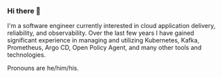 ### Hi there 👋

I'm a software engineer currently interested in cloud application delivery, reliability, and observability. Over the last few years I have gained significant experience in managing and utilizing Kubernetes, Kafka, Prometheus, Argo CD, Open Policy Agent, and many other tools and technologies.

Pronouns are he/him/his.

